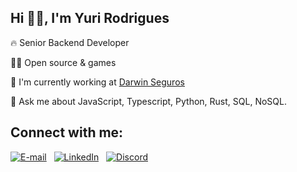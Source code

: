 ## Hi 🤘🏽, I'm Yuri Rodrigues</h1>

🔥 Senior Backend Developer 

🫶🏽 Open source & games

💼 I'm currently working at [Darwin Seguros](https://www.darwinseguros.com.br/)

💬 Ask me about JavaScript, Typescript, Python, Rust, SQL, NoSQL.

## Connect with me:

[![E-mail](https://img.shields.io/badge/-E--mail-0077B5?style=for-the-badge&logo=gmail&logoColor=white)](mailto:yuri@example.com) &nbsp; [![LinkedIn](https://img.shields.io/badge/-LinkedIn-0077B5?style=for-the-badge&logo=linkedin&logoColor=white)](https://www.linkedin.com/in/yurirodrigues) &nbsp; [![Discord](https://img.shields.io/badge/Discord-7289DA?style=for-the-badge&logo=discord&logoColor=white)](https://discord.com/channels/@yrodrigues/)
